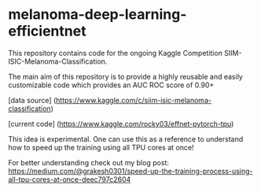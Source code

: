 # melanoma-deep-learning-efficientnet

This repository contains code for the ongoing Kaggle Competition SIIM-ISIC-Melanoma-Classification.

The main aim of this repository is to provide a highly reusable and easily customizable code which provides an AUC ROC score of 0.90+


[data source] (https://www.kaggle.com/c/siim-isic-melanoma-classification)

[current code] (https://www.kaggle.com/rocky03/effnet-pytorch-tpu)

This idea is experimental. One can use this as a reference to understand how to speed up the training using all TPU cores at once!


For better understanding check out my blog post: https://medium.com/@grakesh0301/speed-up-the-training-process-using-all-tpu-cores-at-once-deec797c2604



